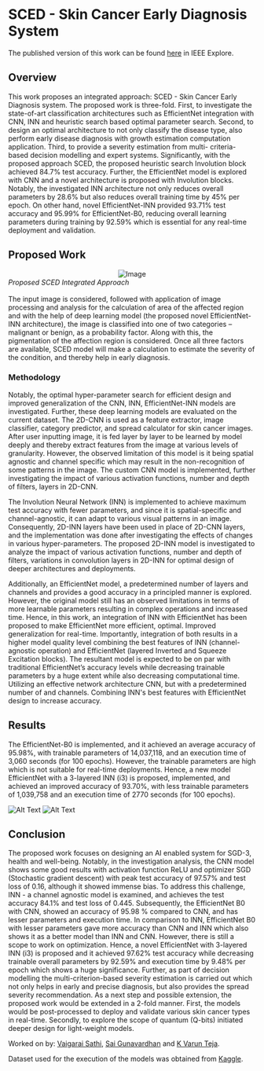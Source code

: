 # SCED - Skin Cancer Early Diagnosis System

The published version of this work can be found <a href="https://ieeexplore.ieee.org/document/10112364">here</a> in IEEE Explore.

## Overview

This work proposes an integrated approach: SCED - Skin Cancer Early Diagnosis system. The proposed work is three-fold. First, to investigate the state-of-art classification architectures such as EfficientNet integration with CNN, INN and heuristic search based optimal parameter search. Second, to design an optimal architecture to not only classify the disease type, also perform early disease diagnosis with growth estimation computation application. Third, to provide a severity estimation from multi- criteria-based decision modelling and expert systems. Significantly, with the proposed approach SCED, the proposed heuristic search Involution block achieved 84.7% test accuracy. Further, the EfficientNet model is explored with CNN and a novel architecture is proposed with Involution blocks. Notably, the investigated INN architecture not only reduces overall parameters by 28.6% but also reduces overall training time by 45% per epoch. On other hand, novel EfficientNet-INN provided 93.71% test accuracy and 95.99% for EfficientNet-B0, reducing overall learning parameters during training by 92.59% which is essential for any real-time deployment and validation.

## Proposed Work

<div style="text-align:center">
  <img src="https://user-images.githubusercontent.com/94104558/229706031-ce231f89-18b1-4a25-adcb-a47719ea3c0e.jpg" alt="Image" />
</div>
<em>Proposed SCED Integrated Approach</em>
<br>
<br>
The input image is considered, followed with application of image processing and analysis for the calculation of area of the affected region and with the help of deep learning model (the proposed novel EfficientNet-INN architecture), the image is classified into one of two categories – malignant or benign, as a probability factor. Along with this, the pigmentation of the affection region is considered. Once all three factors are available, SCED model will make a calculation to estimate the severity of the condition, and thereby help in early diagnosis.

### Methodology

Notably, the optimal hyper-parameter search for efficient design and improved generalization of the CNN, INN, EfficientNet-INN models are investigated. Further, these deep learning models are evaluated on the current dataset. The 2D-CNN is used as a feature extractor, image classifier, category predictor, and spread calculator for skin cancer images. After user inputting image, it is fed layer by layer to be learned by model deeply and thereby extract features from the image at various levels of granularity. However, the observed limitation of this model is it being spatial agnostic and channel specific which may result in the non-recognition of some patterns in the image.  The custom CNN model is implemented, further investigating the impact of various activation functions, number and depth of filters, layers in 2D-CNN.

The Involution Neural Network (INN) is implemented to achieve maximum test accuracy with fewer parameters, and since it is spatial-specific and channel-agnostic, it can adapt to various visual patterns in an image. Consequently, 2D-INN layers have been used in place of 2D-CNN layers, and the implementation was done after investigating the effects of changes in various hyper-parameters. The proposed 2D-INN model is investigated to analyze the impact of various activation functions, number and depth of filters, variations in convolution layers in 2D-INN for optimal design of deeper architectures and deployments.

Additionally, an EfficientNet model, a predetermined number of layers and channels and provides a good accuracy in a principled manner is explored. However, the original model still has an observed limitations in terms of more learnable parameters resulting in complex operations and increased time. Hence, in this work, an integration of INN with EfficientNet has been proposed to make EfficientNet more efficient, optimal. Improved generalization for real-time. Importantly, integration of both results in a higher model quality level combining the best features of INN (channel-agnostic operation) and EfficientNet (layered Inverted and Squeeze Excitation blocks). The resultant model is expected to be on par with traditional EfficientNet’s accuracy levels while decreasing trainable parameters by a huge extent while also decreasing computational time. Utilizing an effective network architecture CNN, but with a predetermined number of and channels. Combining INN's best features with EfficientNet design to increase accuracy.

## Results
The EfficientNet-B0 is implemented, and it achieved an average accuracy of 95.98%, with trainable parameters of 14,037,118, and an execution time of 3,060 seconds (for 100 epochs). However, the trainable parameters are high which is not suitable for real-time deployments. Hence, a new model EfficientNet with a 3-layered INN (i3) is proposed, implemented, and achieved an improved accuracy of 93.70%, with less trainable parameters of 1,039,758 and an execution time of 2770 seconds (for 100 epochs).

![Alt Text](https://user-images.githubusercontent.com/94104558/229709934-e2d1925a-273e-4d55-a2dd-97b41058c9f4.jpg "Accuracy Plots for Various Models")
![Alt Text](https://user-images.githubusercontent.com/94104558/229710284-1f41f4e6-80c6-47c4-a9ab-23e09d7eda39.jpg "Loss Plots for Various Models")

## Conclusion
The proposed work focuses on designing an AI enabled system for SGD-3, health and well-being. Notably, in the investigation analysis, the CNN model shows some good results with activation function ReLU and optimizer SGD (Stochastic gradient descent) with peak test accuracy of 97.57% and test loss of 0.16, although it showed immense bias. To address this challenge, INN - a channel agnostic model is examined, and achieves the test accuracy 84.1% and test loss of 0.445. Subsequently, the EfficientNet B0 with CNN, showed an accuracy of 95.98 % compared to CNN, and has lesser parameters and execution time. In comparison to INN, EfficientNet B0 with lesser parameters gave more accuracy than CNN and INN which also shows it as a better model than INN and CNN. However, there is still a scope to work on optimization. Hence, a novel EfficientNet with 3-layered INN (i3) is proposed and it achieved 97.62% test accuracy while decreasing trainable overall parameters by 92.59% and execution time by 9.48% per epoch which shows a huge significance. Further, as part of decision modelling the multi-criterion-based severity estimation is carried out which not only helps in early and precise diagnosis, but also provides the spread severity recommendation. As a next step and possible extension, the proposed work would be extended in a 2-fold manner. First, the models would be post-processed to deploy and validate various skin cancer types in real-time. Secondly, to explore the scope of quantum (Q-bits) initiated deeper design for light-weight models.


Worked on by: <a href="https://github.com/dawnorak">Vaigarai Sathi</a>, <a href="https://github.com/saigunavardhan">Sai Gunavardhan</a> and <a href="https://github.com/varunteja1802">K Varun Teja</a>.

Dataset used for the execution of the models was obtained from <a href="https://www.kaggle.com/datasets/fanconic/skin-cancer-malignant-vs-benign/">Kaggle</a>.
